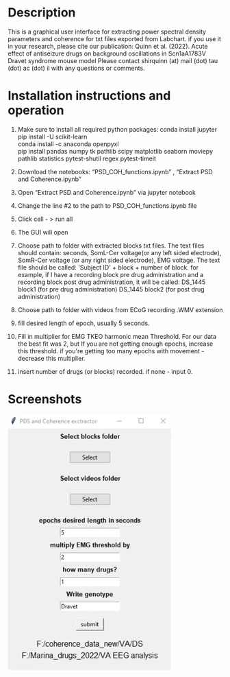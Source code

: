 # Description

This is a graphical user interface for extracting power spectral density parameters and coherence for txt files exported from Labchart. if you use it in your research, please cite our publication: 
Quinn et al. (2022). Acute effect of antiseizure drugs on background oscillations in Scn1aA1783V Dravet syndrome mouse model
Please contact shirquinn (at) mail (dot) tau (dot) ac (dot) il with any questions or comments.
# Installation instructions and operation

1.	Make sure to install all required python packages: 
  conda install jupyter       
  pip install -U scikit-learn    
  conda install -c anaconda openpyxl    
  pip install pandas numpy tk pathlib scipy matplotlib seaborn moviepy pathlib statistics pytest-shutil regex pytest-timeit

2.	Download the notebooks: “PSD_COH_functions.ipynb” , “Extract PSD and Coherence.ipynb”
3.	Open “Extract PSD and Coherence.ipynb” via jupyter notebook
4.	Change the line #2 to the path to PSD_COH_functions.ipynb file
5.	Click cell - > run all
6.	The GUI will open
7.	Choose path to folder with extracted blocks txt files. 
The text files should contain:
seconds, SomL-Cer voltage(or any left sided electrode), SomR-Cer voltage (or any right sided electrode), EMG voltage.
The text file should be called: 
'Subject ID' + block + number of block. 
for example, if I have a recording block pre drug administration and a recording block post drug administration, it will be called:
DS_1445 block1 (for pre drug administration)
DS_1445 block2 (for post drug administration)
8.	Choose path to folder with videos from ECoG recording .WMV extension
9.	fill desired length of epoch, usually 5 seconds.
10.	Fill in multiplier for EMG TKEO harmonic mean Threshold. For our data the best fit was 2, but If you are not getting enough epochs, increase this threshold. if you're getting too many epochs with movement - decrease this multiplier.
11.	insert number of drugs (or blocks) recorded. if none - input 0.

# Screenshots
![Screenshot](Screenshot_gui.JPG)

